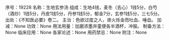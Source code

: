 序号：19228
名称：生地玄参汤
组成：生地4钱，麦冬（去心）1钱5分，白芍（酒炒）1钱5分，丹皮1钱5分，丹参1钱5分，郁金7分，玄参1钱5分，三七5分。
出处：《不知医必要》卷二。
主治：色欲过度之人，肾火烁金而吐血、唾血。
加减：None
功效：None
用法用量：加磨浓墨并童便各半酒杯，冲服。
制备方法：None
临床应用：None
各家论述：None
用药禁忌：None
附注：None
